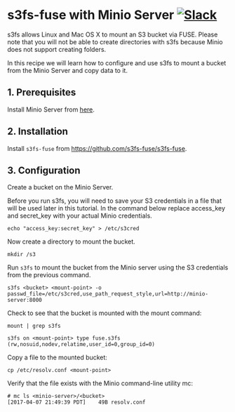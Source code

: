 # s3fs-fuse with Minio Server [![Slack](https://slack.minio.io/slack?type=svg)](https://slack.minio.io)

s3fs allows Linux and Mac OS X to mount an S3 bucket via FUSE. Please note that you will not be able to create directories with s3fs because Minio does not support creating folders.

In this recipe we will learn how to configure and use s3fs to mount a bucket from the Minio Server and copy data to it. 
## 1. Prerequisites

Install Minio Server from [here](http://docs.minio.io/docs/minio).

## 2. Installation

Install `s3fs-fuse` from <https://github.com/s3fs-fuse/s3fs-fuse>.

## 3. Configuration

Create a bucket on the Minio Server.

Before you run s3fs, you will need to save your S3 credentials in a file that will be used later in this tutorial. In the command below replace access_key and secret_key with your actual Minio credentials. 

```
echo "access_key:secret_key" > /etc/s3cred
```

Now create a directory to mount the bucket.

```
mkdir /s3
```

Run `s3fs` to mount the bucket from the Minio server using the S3 credentials from the previous command.

```
s3fs <bucket> <mount-point> -o passwd_file=/etc/s3cred,use_path_request_style,url=http://minio-server:8000

```

Check to see that the bucket is mounted with the mount command:

```
mount | grep s3fs

s3fs on <mount-point> type fuse.s3fs (rw,nosuid,nodev,relatime,user_id=0,group_id=0)
```

Copy a file to the mounted bucket:

```
cp /etc/resolv.conf <mount-point>
```

Verify that the file exists with the Minio command-line utility mc:

```
# mc ls <minio-server>/<bucket>
[2017-04-07 21:49:39 PDT]    49B resolv.conf
```


